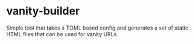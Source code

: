 # vanity-builder

Simple tool that takes a TOML based config and generates a set of static HTML files that can be used for vanity URLs.